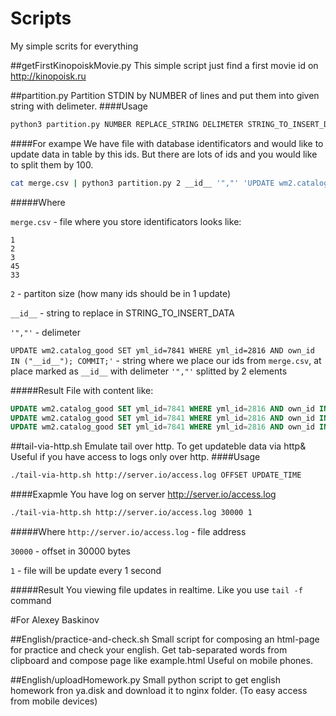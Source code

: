 # Scripts
My simple scrits for everything

##getFirstKinopoiskMovie.py
This simple script just find a first movie id on http://kinopoisk.ru

##partition.py
Partition STDIN by NUMBER of lines and put them into given string with delimeter.
####Usage
```bash
python3 partition.py NUMBER REPLACE_STRING DELIMETER STRING_TO_INSERT_DATA
```

####For exampe
We have file with database identificators and would like to update data in table by this ids. But there are lots of ids and you would like to split them by 100.

```bash
cat merge.csv | python3 partition.py 2 __id__ '","' 'UPDATE wm2.catalog_good SET yml_id=7841 WHERE yml_id=2816 AND own_id IN ("__id__"); COMMIT;' > wm2.catalog_good.sql
```
#####Where

`merge.csv` -  file where you store identificators looks like:
```
1
2
3
45
33
```

`2` - partiton size (how many ids should be in 1 update)

`__id__` - string to replace in STRING_TO_INSERT_DATA

`'","'` - delimeter

`UPDATE wm2.catalog_good SET yml_id=7841 WHERE yml_id=2816 AND own_id IN ("__id__"); COMMIT;'` - string where we place our ids from `merge.csv`, at place marked as `__id__` with delimeter `'","'` splitted by 2 elements

#####Result
File with content like:
```sql
UPDATE wm2.catalog_good SET yml_id=7841 WHERE yml_id=2816 AND own_id IN ("1", "2"); COMMIT;
UPDATE wm2.catalog_good SET yml_id=7841 WHERE yml_id=2816 AND own_id IN ("3", "45"); COMMIT;
UPDATE wm2.catalog_good SET yml_id=7841 WHERE yml_id=2816 AND own_id IN ("33"); COMMIT;
```

##tail-via-http.sh
Emulate tail over http. To get updateble data via http& Useful if you have access to logs only over http. 
####Usage
```bash
./tail-via-http.sh http://server.io/access.log OFFSET UPDATE_TIME
```
####Exapmle
You have log on server http://server.io/access.log
```bash
./tail-via-http.sh http://server.io/access.log 30000 1
```
#####Where
`http://server.io/access.log` - file address

`30000` - offset in 30000 bytes

`1` - file will be update every 1 second

#####Result
You viewing file updates in realtime. Like you use `tail -f` command


#For Alexey Baskinov

##English/practice-and-check.sh
Small script for composing an html-page for practice and check your english.
Get tab-separated words from clipboard and compose page like example.html
Useful on mobile phones. 

##English/uploadHomework.py
Small python script to get english homework fron ya.disk and download it to nginx folder. (To easy access from mobile devices)

